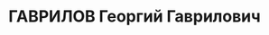 ---
title: ГАВРИЛОВ Георгий Гаврилович
description: Род. в 1884, Ленинград. Репрессирован в 1935 г. Статистик Сургутского
  райсоюза. Арестован 2.09.1936. Приговорен ВК ВС СССР 6.05.1937 - 10 лет тюремного
  заключения
---